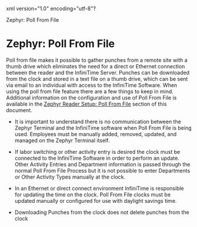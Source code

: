 xml version="1.0" encoding="utf-8"?





Zephyr: Poll From File




# Zephyr: Poll From File

Poll from file makes it possible to gather punches from a remote site with a thumb drive which eliminates the need for a direct or Ethernet connection between the reader and the InfiniTime Server. Punches can be downloaded from the clock and stored in a text file on a thumb drive, which can be sent via email to an individual with access to the InfiniTime Software. When using the poll from file feature there are a few things to keep in mind. Additional information on the configuration and use of Poll From File is available in the [Zephyr Reader Setup: Poll From File](/InfiniTime/help%20file/ConfigurePollfromFileZephyr.md) section of this document.

* It is important to understand there is no communication between the Zephyr Terminal and the InfiniTime software when Poll From File is being used. Employees must be manually added, removed, updated, and managed on the Zephyr Terminal itself.

* If labor switching or other activity entry is desired the clock must be connected to the InfiniTime Software in order to perform an update. Other Activity Entries and Department information is passed through the normal Poll From File Process but it is not possible to enter Departments or Other Activity Types manually at the clock.

* In an Ethernet or direct connect environment InfiniTime is responsible for updating the time on the clock. Poll From File clocks must be updated manually or configured for use with daylight savings time.

* Downloading Punches from the clock does not delete punches from the clock